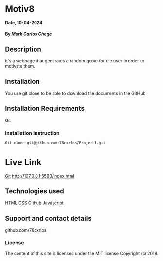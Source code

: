 # Motiv8

#### Date, 10-04-2024

#### By *Mark Carlos Chege*

## Description
It's a webpage that generates a random quote for the user in order to motivate them.

## Installation
You use git clone to be able to download the documents in the GitHub

## Installation Requirements
Git

### Installation instruction
```
Git clone git@github.com:78cxrlos/Project1.git

```

# Live Link
[Git](https://github.com/78cxrlos/Project1)
http://127.0.0.1:5500/index.html

## Technologies used
HTML
CSS
Github
Javascript

## Support and contact details
github.com/78cxrlos

### License
The content of this site is licensed under the MIT license
Copyright (c) 2018.

